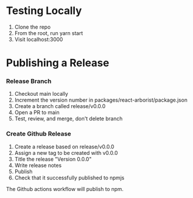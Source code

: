 # Testing Locally

1. Clone the repo
2. From the root, run yarn start
3. Visit localhost:3000

# Publishing a Release

### Release Branch

1. Checkout main locally
2. Increment the version number in packages/react-arborist/package.json
3. Create a branch called release/v0.0.0
4. Open a PR to main
5. Test, review, and merge, don't delete branch

### Create Github Release

1. Create a release based on release/v0.0.0
2. Assign a new tag to be created with v0.0.0
3. Title the release "Version 0.0.0"
4. Write release notes
5. Publish
6. Check that it successfully published to npmjs

The Github actions workflow will publish to npm.
